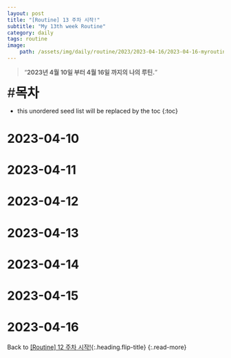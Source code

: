 ```yaml
---
layout: post
title: "[Routine] 13 주차 시작!"
subtitle: "My 13th week Routine"
category: daily
tags: routine
image:
    path: /assets/img/daily/routine/2023/2023-04-16/2023-04-16-myroutine-13th.png
---
```


> “**2023년 4월 10일 부터 4월 16일 까지의 나의 루틴.**”

<span style="font-size:30px;">\#**목차**</span>
* this unordered seed list will be replaced by the toc
{:toc}

# 2023-04-10
# 2023-04-11
# 2023-04-12
# 2023-04-13
# 2023-04-14
# 2023-04-15
# 2023-04-16

Back to [[Routine] 12 주차 시작!](./2023-04-09-week-12th.md){:.heading.flip-title}
{:.read-more}

[//]: # (Continue with [[Routine] 13 주차 시작!]&#40;../04-april/2023-04-16-week-13th.md&#41;{:.heading.flip-title})
[//]: # ({:.read-more})

<!-- Links -->

<!-- Study Links -->